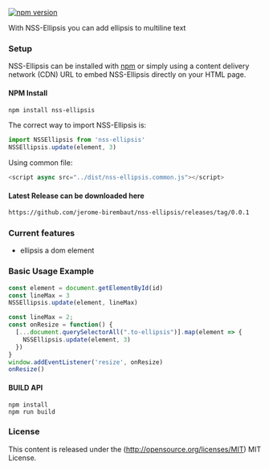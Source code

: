 
[![npm version](https://badge.fury.io/js/nss-ellipsis.svg)](https://badge.fury.io/js/nss-ellipsis)

With NSS-Ellipsis you can add ellipsis to multiline text 


### Setup ###


NSS-Ellipsis can be installed with [npm](https://docs.npmjs.com/getting-started/what-is-npm) or simply using a content delivery network (CDN) URL to embed NSS-Ellipsis directly on your HTML page.

#### NPM Install

```sh
npm install nss-ellipsis
```
The correct way to import NSS-Ellipsis is:

```js
import NSSEllipsis from 'nss-ellipsis'
NSSEllipsis.update(element, 3)
```

Using common file:
```js
<script async src="../dist/nss-ellipsis.common.js"></script>
```
#### Latest Release can be downloaded here

```html
https://github.com/jerome-birembaut/nss-ellipsis/releases/tag/0.0.1
```

### Current features ###

- ellipsis a dom element

### Basic Usage Example ###

```js
const element = document.getElementById(id)
const lineMax = 3
NSSEllipsis.update(element, lineMax)
```
```js
const lineMax = 2;
const onResize = function() {
  [...document.querySelectorAll(".to-ellipsis")].map(element => {
    NSSEllipsis.update(element, 3)
  })
}
window.addEventListener('resize', onResize)
onResize()
```

#### BUILD API

```
npm install
npm run build
```

### License ###

This content is released under the (http://opensource.org/licenses/MIT) MIT License.
